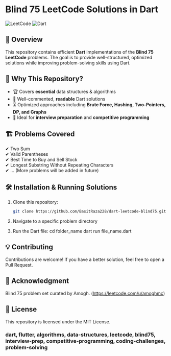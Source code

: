 # Blind 75 LeetCode Solutions in Dart  

![LeetCode](https://img.shields.io/badge/LeetCode-Blind%2075-orange?style=for-the-badge)
![Dart](https://img.shields.io/badge/Dart-3.4.1+-blue?style=for-the-badge)

## 📌 Overview  
This repository contains efficient **Dart** implementations of the **Blind 75 LeetCode** problems. The goal is to provide well-structured, optimized solutions while improving problem-solving skills using Dart.

## 🚀 Why This Repository?  
- 🏆 Covers **essential** data structures & algorithms  
- 📝 Well-commented, **readable** Dart solutions  
- ⏳ Optimized approaches including **Brute Force, Hashing, Two-Pointers, DP, and Graphs**  
- 🎯 Ideal for **interview preparation** and **competitive programming**

## 🏗️ Problems Covered  
✔ Two Sum  
✔ Valid Parentheses  
✔ Best Time to Buy and Sell Stock  
✔ Longest Substring Without Repeating Characters  
✔ … (More problems will be added in future)  

## 🛠️ Installation & Running Solutions  
1. Clone this repository:  
   ```sh
   git clone https://github.com/BasitRaza228/dart-leetcode-blind75.git

2. Navigate to a specific problem directory

3. Run the Dart file:
    cd folder_name
    dart run file_name.dart

## 💡 Contributing
Contributions are welcome! If you have a better solution, feel free to open a Pull Request.

## 🌟 Acknowledgment
Blind 75 problem set curated by Amogh. (https://leetcode.com/u/amoghmc)

## 📜 License
This repository is licensed under the MIT License.

### **dart, flutter, algorithms, data-structures, leetcode, blind75, interview-prep, competitive-programming, coding-challenges, problem-solving**  